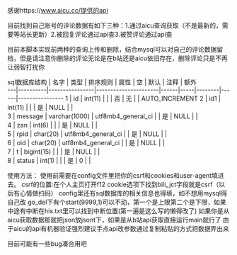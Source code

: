 感谢https://www.aicu.cc/提供的api

目前找到自己账号的评论数据有如下三种：1.通过aicu查询获取（不是最新的，需要等站长更新）2.被回复评论通过api查3.被赞评论通过api查

目前本脚本实现前两种的查询上传和删除，结合mysql可以对自己的评论数据留档，但是请注意你删除的评论无论是在b站还是aicu依旧存在，删除评论只是不再让弱智打扰你

sql数据库结构
   | 名字     | 类型           | 排序规则             | 属性 | 空  | 默认  | 注释 | 额外           
---|----------|----------------|----------------------|------|-----|--------|------|----------------
1  | id       | int(11)        |                      |      | 否  | 无     |      | AUTO_INCREMENT
2  | id1      | int(11)        |                      |      | 是  | NULL   |      |                
3  | message  | varchar(1000)  | utf8mb4_general_ci   |      | 是  | NULL   |      |                
4  | zan      | int(6)         |                      |      | 是  | NULL   |      |                
5  | rpid     | char(20)       | utf8mb4_general_ci   |      | 是  | NULL   |      |                
6  | oid      | char(20)       | utf8mb4_general_ci   |      | 是  | NULL   |      |                
7  | t        | bigint(15)     |                      |      | 是  | NULL   |      |                
8  | status   | int(1)         |                      |      | 是  | 0      |      |                

使用方法：
使用前需要在config文件里把你的csrf和cookies和user-agent填进去。
csrf的位置:在个人主页打开f12 cookie选项下找到bili_jct字段就是csrf（以后有心情做扫码）
config里还有sql数据库的相关信息也得填，如不想用mysql得自己改
go_del下有个start(9999,1)可以不动，第一个是上限第二个是下限，如果中途有中断在his.txt里可以找到中断位置(第一遍是这么写的懒得改了)
如果你是从aicu获取数据那就把json放jsont下，如果是从b站api获取直接运行main就行了
由于aicu的api有机器验证强烈建议手点api改参数通过复制粘贴的方式把数据弄出来

目前可能有一些bug凑合用吧
